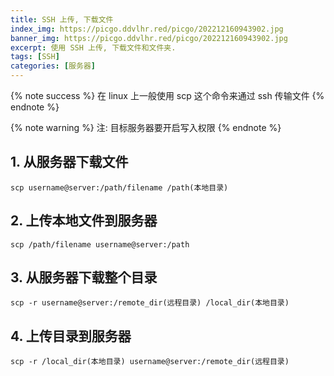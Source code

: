 ```yaml
---
title: SSH 上传, 下载文件
index_img: https://picgo.ddvlhr.red/picgo/202212160943902.jpg
banner_img: https://picgo.ddvlhr.red/picgo/202212160943902.jpg
excerpt: 使用 SSH 上传, 下载文件和文件夹.
tags: [SSH]
categories: [服务器]
---
```


{% note success %}
在 linux 上一般使用 scp 这个命令来通过 ssh 传输文件
{% endnote %}

{% note warning %}
注: 目标服务器要开启写入权限
{% endnote %}

## 1. 从服务器下载文件

```shell
scp username@server:/path/filename /path(本地目录)
```

## 2. 上传本地文件到服务器

```shell
scp /path/filename username@server:/path
```

## 3. 从服务器下载整个目录

```shell
scp -r username@server:/remote_dir(远程目录) /local_dir(本地目录)
```

## 4. 上传目录到服务器

```shell
scp -r /local_dir(本地目录) username@server:/remote_dir(远程目录)
```

